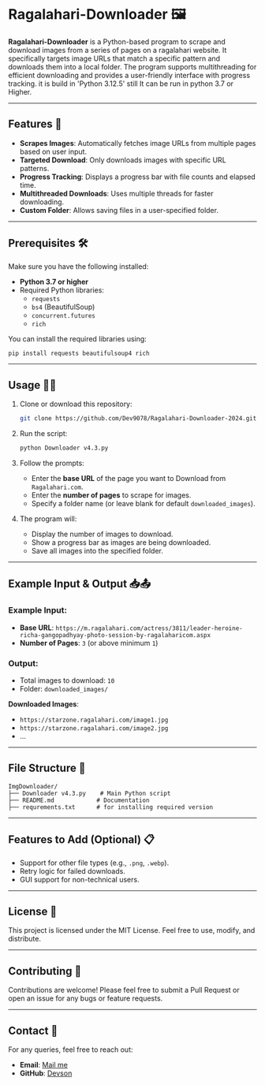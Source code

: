 
# Ragalahari-Downloader 🖼️

**Ragalahari-Downloader** is a Python-based program to scrape and download images from a series of pages on a ragalahari website. It specifically targets image URLs that match a specific pattern and downloads them into a local folder. The program supports multithreading for efficient downloading and provides a user-friendly interface with progress tracking. it is build in 'Python 3.12.5' still It can be run in python 3.7 or Higher.

---

## Features 🚀
- **Scrapes Images**: Automatically fetches image URLs from multiple pages based on user input.
- **Targeted Download**: Only downloads images with specific URL patterns.
- **Progress Tracking**: Displays a progress bar with file counts and elapsed time.
- **Multithreaded Downloads**: Uses multiple threads for faster downloading.
- **Custom Folder**: Allows saving files in a user-specified folder.

---

## Prerequisites 🛠️
Make sure you have the following installed:
- **Python 3.7 or higher**
- Required Python libraries:
  - `requests`
  - `bs4` (BeautifulSoup)
  - `concurrent.futures`
  - `rich`

You can install the required libraries using:
```bash
pip install requests beautifulsoup4 rich
```

---

## Usage 👩‍💻

1. Clone or download this repository:
   ```bash
   git clone https://github.com/Dev9078/Ragalahari-Downloader-2024.git
   ```

2. Run the script:
   ```bash
   python Downloader v4.3.py
   ```

3. Follow the prompts:
   - Enter the **base URL** of the page you want to Download from `Ragalahari.com`.
   - Enter the **number of pages** to scrape for images.
   - Specify a folder name (or leave blank for default `downloaded_images`).

4. The program will:
   - Display the number of images to download.
   - Show a progress bar as images are being downloaded.
   - Save all images into the specified folder.

---

## Example Input & Output 📥📤

### Example Input:
- **Base URL**: `https://m.ragalahari.com/actress/3811/leader-heroine-richa-gangopadhyay-photo-session-by-ragalaharicom.aspx`
- **Number of Pages**: `3` (or above minimum `1`)

### Output:
- Total images to download: `10`
- Folder: `downloaded_images/`

**Downloaded Images**:
- `https://starzone.ragalahari.com/image1.jpg`
- `https://starzone.ragalahari.com/image2.jpg`
- ...

---

## File Structure 📂

```
ImgDownloader/
├── Downloader v4.3.py    # Main Python script
├── README.md            # Documentation
├── requrements.txt      # for installing required version
```

---

## Features to Add (Optional) 📋
- Support for other file types (e.g., `.png`, `.webp`).
- Retry logic for failed downloads.
- GUI support for non-technical users.

---

## License 📜
This project is licensed under the MIT License. Feel free to use, modify, and distribute.

---

## Contributing 🙌
Contributions are welcome! Please feel free to submit a Pull Request or open an issue for any bugs or feature requests.

---

## Contact 📧
For any queries, feel free to reach out:
- **Email**: [Mail me](mailto:dpsonawane789@gmail.com)
- **GitHub**: [Devson](https://github.com/Dev9078)

